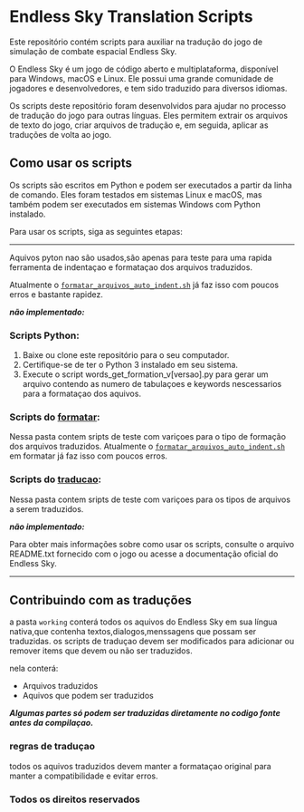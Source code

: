 # Endless Sky Translation Scripts
Este repositório contém scripts para auxiliar na tradução do jogo de simulação de combate espacial Endless Sky.

O Endless Sky é um jogo de código aberto e multiplataforma, disponível para Windows, macOS e Linux. Ele possui uma grande comunidade de jogadores e desenvolvedores, e tem sido traduzido para diversos idiomas.

Os scripts deste repositório foram desenvolvidos para ajudar no processo de tradução do jogo para outras línguas. Eles permitem extrair os arquivos de texto do jogo, criar arquivos de tradução e, em seguida, aplicar as traduções de volta ao jogo.

## Como usar os scripts
Os scripts são escritos em Python e podem ser executados a partir da linha de comando. Eles foram testados em sistemas Linux e macOS, mas também podem ser executados em sistemas Windows com Python instalado.

Para usar os scripts, siga as seguintes etapas:

___

Aquivos pyton nao são usados,são apenas para teste para uma rapida ferramenta de indentaçao e formataçao dos arquivos traduzidos.

Atualmente o [`formatar_arquivos_auto_indent.sh`](/formatar/formatar_arquivos_auto_indent.sh) já faz isso com poucos erros e bastante rapidez.

___não implementado:___

### Scripts Python:
1. Baixe ou clone este repositório para o seu computador.
2. Certifique-se de ter o Python 3 instalado em seu sistema.
3. Execute o script words_get_formation_v[versao].py para gerar um arquivo contendo as numero de tabulaçoes e keywords nescessarios para a formataçao dos aquivos.

### Scripts do [formatar](/formatar):
Nessa pasta contem sripts de teste com variçoes para o tipo de formação dos arquivos traduzidos.
Atualmente o [`formatar_arquivos_auto_indent.sh`](/formatar/formatar_arquivos_auto_indent.sh) em formatar já faz isso com poucos erros.

### Scripts do [traducao](/traducao):
Nessa pasta contem sripts de teste com variçoes para os tipos de arquivos a serem traduzidos.

___não implementado:___

Para obter mais informações sobre como usar os scripts, consulte o arquivo README.txt fornecido com o jogo ou acesse a documentação oficial do Endless Sky.
___

## Contribuindo com as traduções
a pasta `working` conterá todos os aquivos do Endless Sky em sua língua nativa,que contenha textos,dialogos,menssagens que possam ser traduzidas.
os scripts de traduçao devem ser modificados para adicionar ou remover items que devem ou não ser traduzidos.

nela conterá:
* Arquivos traduzidos
* Aquivos que podem ser traduzidos

___Algumas partes só podem ser traduzidas diretamente no codigo fonte antes da compilaçao.___

### regras de traduçao
todos os aquivos traduzidos devem manter a formataçao original para manter a compatibilidade e evitar erros.
### Todos os direitos reservados 
